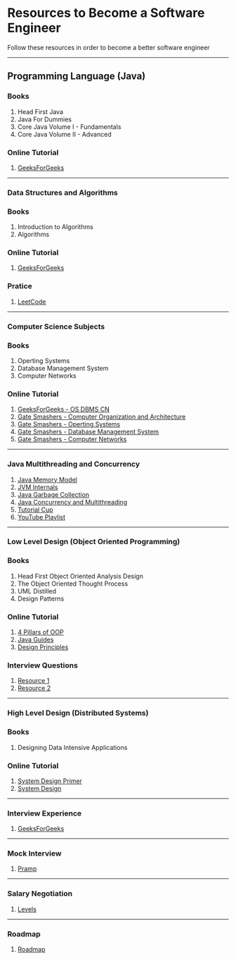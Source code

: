# Resources to Become a Software Engineer
Follow these resources in order to become a better software engineer

---

## Programming Language (Java)

### Books
1. Head First Java
2. Java For Dummies
3. Core Java Volume I - Fundamentals
3. Core Java Volume II - Advanced

### Online Tutorial
1. [GeeksForGeeks](https://www.geeksforgeeks.org/courses/Java-Programming-basic-to-advanced)

---


### Data Structures and Algorithms

### Books
1. Introduction to Algorithms
2. Algorithms

### Online Tutorial
1. [GeeksForGeeks](https://www.geeksforgeeks.org/courses/dsa-self-paced)

### Pratice
1. [LeetCode](https://leetcode.com/)

---

### Computer Science Subjects

### Books

1. Operting Systems
2. Database Management System
3. Computer Networks

### Online Tutorial

1. [GeeksForGeeks - OS DBMS CN](https://www.geeksforgeeks.org/courses/SDE-theory)
2. [Gate Smashers - Computer Organization and Architecture](https://youtube.com/playlist?list=PLxCzCOWd7aiHMonh3G6QNKq53C6oNXGrX&si=vRGgDNpxx3S6Hsxy)
3. [Gate Smashers - Operting Systems](https://youtube.com/playlist?list=PLxCzCOWd7aiGz9donHRrE9I3Mwn6XdP8p&si=YQwJf3pfT03u-sTf)
4. [Gate Smashers - Database Management System](https://youtube.com/playlist?list=PLxCzCOWd7aiFAN6I8CuViBuCdJgiOkT2Y&si=QXhcXrMxceBNqIa1)
5. [Gate Smashers - Computer Networks](https://youtube.com/playlist?list=PLxCzCOWd7aiGFBD2-2joCpWOLUrDLvVV_&si=rj8ZH55itWlCeTgX)

---

### Java Multithreading and Concurrency

1. [Java Memory Model](https://jenkov.com/tutorials/java-concurrency/java-memory-model.html)
2. [JVM Internals](https://medium.com/@ThilinaAshenGamage/my-most-viewed-medium-stories-ce579526b817)
3. [Java Garbage Collection](https://www.oracle.com/webfolder/technetwork/tutorials/obe/java/gc01/index.html)
4. [Java Concurrency and Multithreading](https://jenkov.com/tutorials/java-concurrency/index.html)
5. [Tutorial Cup](https://tutorialcup.com/java/multithreading-java.htm)
6. [YouTube Playlist](https://www.youtube.com/playlist?list=PLhfHPmPYPPRk6yMrcbfafFGSbE2EPK_A6)

---


### Low Level Design (Object Oriented Programming)

### Books
1. Head First Object Oriented Analysis Design
2. The Object Oriented Thought Process
3. UML Distilled
4. Design Patterns

### Online Tutorial

1. [4 Pillars of OOP](https://1kevinson.com/4-pillars-of-object-oriented-programming/)
2. [Java Guides](https://www.javaguides.net/p/object-oriented-design.html)
3. [Design Principles](https://iamazizbohra.hashnode.dev/the-ultimate-guide-to-software-design-principles-part-1)


### Interview Questions
1. [Resource 1](https://github.com/tssovi/grokking-the-object-oriented-design-interview)
2. [Resource 2](https://www.sartiano.it/marco/diigo/System%20Design/Grokking%20the%20Object%20Oriented%20Design%20Interview.html)

---

### High Level Design (Distributed Systems)

### Books
1. Designing Data Intensive Applications

### Online Tutorial

1. [System Design Primer](https://github.com/donnemartin/system-design-primer)
2. [System Design](https://github.com/karanpratapsingh/system-design)

---

### Interview Experience

1. [GeeksForGeeks](https://www.geeksforgeeks.org/company-interview-corner/)
 
---

### Mock Interview

1. [Pramp](https://www.pramp.com/#/)

---

### Salary Negotiation

1. [Levels](https://www.levels.fyi/)

---

### Roadmap

1. [Roadmap](https://roadmap.sh/)
